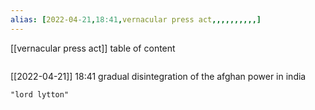 ```yaml
---
alias: [2022-04-21,18:41,vernacular press act,,,,,,,,,,]
---
```

[[vernacular press act]]
table of content
```toc
```

[[2022-04-21]] 18:41
gradual disintegration of the afghan power in india
```query
"lord lytton"
```